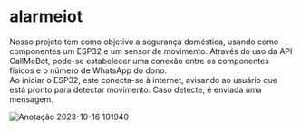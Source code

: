 # alarmeiot
Nosso projeto tem como objetivo a segurança doméstica, usando como componentes um ESP32 e um sensor de movimento. Através do uso da API CallMeBot, pode-se estabelecer uma conexão entre os componentes físicos e o número de WhatsApp do dono.  
Ao iniciar o ESP32, este conecta-se à internet, avisando ao usuário que está pronto para detectar movimento. Caso detecte, é enviada uma mensagem. 

![Anotação 2023-10-16 101940](https://github.com/Lucas-Abe/Alarme-IoT/assets/106618924/3adaab38-edce-4c22-98cf-14085a08f4ce)

